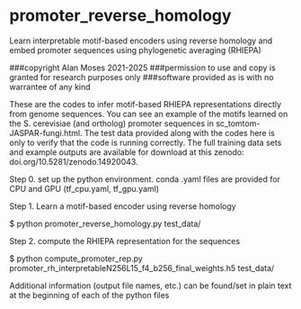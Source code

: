 # promoter_reverse_homology
Learn interpretable motif-based encoders using reverse homology and embed promoter sequences using phylogenetic averaging (RHIEPA)


###copyright Alan Moses 2021-2025
###permission to use and copy is granted for research purposes only
###software provided as is with no warrantee of any kind

These are the codes to infer motif-based RHIEPA representations directly from genome sequences. You can see an example of the motifs learned on the S. cerevisiae (and ortholog) promoter sequences in sc_tomtom-JASPAR-fungi.html. The test data provided along with the codes here is only to verify that the code is running correctly. The full training data sets and example outputs are available for download at this zenodo: doi.org/10.5281/zenodo.14920043.

Step 0. set up the python environment. conda .yaml files are provided for CPU and GPU (tf_cpu.yaml, tf_gpu.yaml)

Step 1. Learn a motif-based encoder using reverse homology

 $ python promoter_reverse_homology.py test_data/

Step 2. compute the RHIEPA representation for the sequences

$ python compute_promoter_rep.py promoter_rh_interpretableN256L15_f4_b256_final_weights.h5 test_data/

Additional information (output file names, etc.) can be found/set in plain text at the beginning of each of the python files

